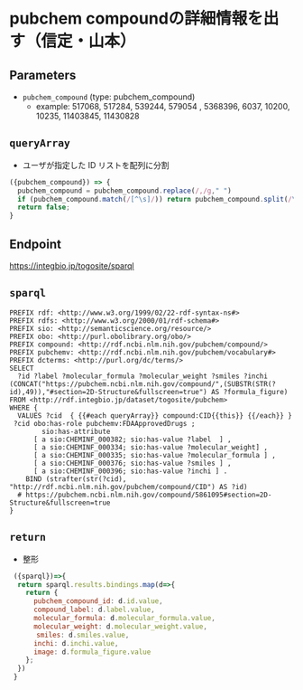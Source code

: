 # pubchem compoundの詳細情報を出す（信定・山本）

## Parameters

* `pubchem_compound` (type: pubchem_compound)
  * example: 517068, 517284, 539244, 579054 , 5368396, 6037, 10200, 10235, 11403845, 11430828

## `queryArray`
- ユーザが指定した ID リストを配列に分割

```javascript
({pubchem_compound}) => {
  pubchem_compound = pubchem_compound.replace(/,/g," ")
  if (pubchem_compound.match(/[^\s]/)) return pubchem_compound.split(/\s+/);
  return false;
}
```

## Endpoint

https://integbio.jp/togosite/sparql

## `sparql`

```sparql
PREFIX rdf: <http://www.w3.org/1999/02/22-rdf-syntax-ns#>
PREFIX rdfs: <http://www.w3.org/2000/01/rdf-schema#>
PREFIX sio: <http://semanticscience.org/resource/>
PREFIX obo: <http://purl.obolibrary.org/obo/>
PREFIX compound: <http://rdf.ncbi.nlm.nih.gov/pubchem/compound/>
PREFIX pubchemv: <http://rdf.ncbi.nlm.nih.gov/pubchem/vocabulary#>
PREFIX dcterms: <http://purl.org/dc/terms/>
SELECT
  ?id ?label ?molecular_formula ?molecular_weight ?smiles ?inchi (CONCAT("https://pubchem.ncbi.nlm.nih.gov/compound/",(SUBSTR(STR(?id),49)),"#section=2D-Structure&fullscreen=true") AS ?formula_figure)
FROM <http://rdf.integbio.jp/dataset/togosite/pubchem>
WHERE {
  VALUES ?cid  { {{#each queryArray}} compound:CID{{this}} {{/each}} }
 ?cid obo:has-role pubchemv:FDAApprovedDrugs ;
      	sio:has-attribute
      [ a sio:CHEMINF_000382; sio:has-value ?label  ] ,
      [ a sio:CHEMINF_000334; sio:has-value ?molecular_weight] ,
      [ a sio:CHEMINF_000335; sio:has-value ?molecular_formula ] ,
      [ a sio:CHEMINF_000376; sio:has-value ?smiles ] ,
      [ a sio:CHEMINF_000396; sio:has-value ?inchi ] .
    BIND (strafter(str(?cid), "http://rdf.ncbi.nlm.nih.gov/pubchem/compound/CID") AS ?id)
  # https://pubchem.ncbi.nlm.nih.gov/compound/5861095#section=2D-Structure&fullscreen=true
} 
```
## `return`
- 整形

```javascript
 ({sparql})=>{
  return sparql.results.bindings.map(d=>{ 
    return {
      pubchem_compound_id: d.id.value, 
      compound_label: d.label.value, 
      molecular_formula: d.molecular_formula.value,
      molecular_weight: d.molecular_weight.value,
     　smiles: d.smiles.value,
      inchi: d.inchi.value,
      image: d.formula_figure.value
    };
  }) 
 }
```